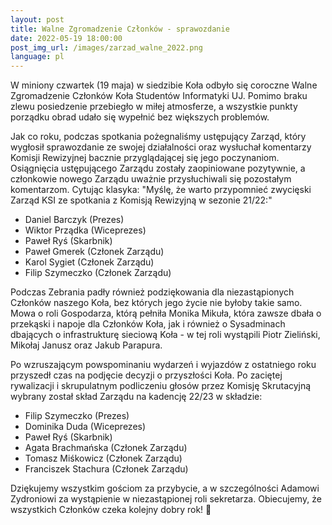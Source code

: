 ```yaml
---
layout:	post
title: Walne Zgromadzenie Członków - sprawozdanie
date: 2022-05-19 18:00:00
post_img_url: /images/zarzad_walne_2022.png
language: pl
---
```

W miniony czwartek (19 maja) w siedzibie Koła odbyło się coroczne Walne Zgromadzenie Członków Koła Studentów Informatyki UJ. Pomimo braku zlewu posiedzenie przebiegło w miłej atmosferze, a wszystkie punkty porządku obrad udało się wypełnić bez większych problemów.

Jak co roku, podczas spotkania pożegnaliśmy ustępujący Zarząd, który wygłosił sprawozdanie ze swojej działalności oraz wysłuchał komentarzy Komisji Rewizyjnej bacznie przyglądającej się jego poczynaniom. Osiągnięcia ustępującego Zarządu zostały zaopiniowane pozytywnie, a członkowie nowego Zarządu uważnie przysłuchiwali się pozostałym komentarzom. Cytując klasyka: "Myślę, że warto przypomnieć zwycięski Zarząd KSI ze spotkania z Komisją Rewizyjną w sezonie 21/22:"
- Daniel Barczyk (Prezes)
- Wiktor Prządka (Wiceprezes)
- Paweł Ryś (Skarbnik)
- Paweł Gmerek (Członek Zarządu)
- Karol Sygiet (Członek Zarządu)
- Filip Szymeczko (Członek Zarządu)

Podczas Zebrania padły również podziękowania dla niezastąpionych Członków naszego Koła, bez których jego życie nie byłoby takie samo. Mowa o roli Gospodarza, którą pełniła Monika Mikuła, która zawsze dbała o przekąski i napoje dla Członków Koła, jak i również o Sysadminach dbających o infrastrukturę sieciową Koła - w tej roli wystąpili Piotr Zieliński, Mikołaj Janusz oraz Jakub Parapura.

Po wzruszającym powspominaniu wydarzeń i wyjazdów z ostatniego roku przyszedł czas na podjęcie decyzji o przyszłości Koła. Po zaciętej rywalizacji i skrupulatnym podliczeniu głosów przez Komisję Skrutacyjną wybrany został skład Zarządu na kadencję 22/23 w składzie:
- Filip Szymeczko (Prezes)
- Dominika Duda (Wiceprezes)
- Paweł Ryś (Skarbnik)
- Agata Brachmańska (Członek Zarządu)
- Tomasz Miśkowicz (Członek Zarządu)
- Franciszek Stachura (Członek Zarządu)

Dziękujemy wszystkim gościom za przybycie, a w szczególności Adamowi Zydroniowi za wystąpienie w niezastąpionej roli sekretarza. Obiecujemy, że wszystkich Członków czeka kolejny dobry rok! 🎉
